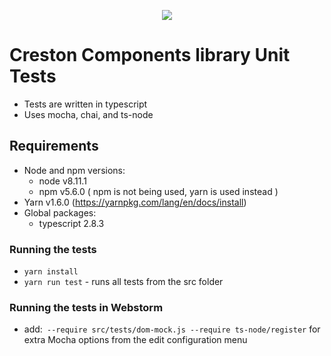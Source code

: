 <p align="center">
  <img src="https://kenticoprod.azureedge.net/kenticoblob/crestron/media/crestron/generalsiteimages/crestron-logo.png">
</p>
 
# Creston Components library Unit Tests

- Tests are written in typescript
- Uses mocha, chai, and ts-node

## Requirements

- Node and npm versions:
    - node v8.11.1 
    - npm v5.6.0  ( npm is not being used, yarn is used instead )
- Yarn v1.6.0 (https://yarnpkg.com/lang/en/docs/install)
- Global packages:
    - typescript 2.8.3
    
### Running the tests

- ```yarn install```
- ```yarn run test``` - runs all tests from the src folder

### Running the tests in Webstorm

- add:``` --require src/tests/dom-mock.js --require ts-node/register``` for extra Mocha options from the edit configuration menu
